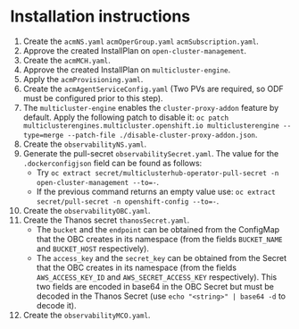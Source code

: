 # Installation instructions

1. Create the `acmNS.yaml` `acmOperGroup.yaml` `acmSubscription.yaml`.
2. Approve the created InstallPlan on `open-cluster-management`.
3. Create the `acmMCH.yaml`.
4. Approve the created InstallPlan on `multicluster-engine`.
5. Apply the `acmProvisioning.yaml`.
6. Create the  `acmAgentServiceConfig.yaml` (Two PVs are required, so ODF must be configured prior to this step).
7. The `multicluster-engine` enables the `cluster-proxy-addon` feature by default. Apply the following patch to disable it: `oc patch multiclusterengines.multicluster.openshift.io multiclusterengine --type=merge --patch-file ./disable-cluster-proxy-addon.json`.
8. Create the `observabilityNS.yaml`.
9. Generate the pull-secret `observabilitySecret.yaml`. The value for the `.dockerconfigjson` field can be found as follows:
    - Try `oc extract secret/multiclusterhub-operator-pull-secret -n open-cluster-management --to=-`.
    - If the previous command returns an empty value use: `oc extract secret/pull-secret -n openshift-config --to=-`.
10. Create the `observabilityOBC.yaml`.
11. Create the Thanos secret `thanosSecret.yaml`.
    - The `bucket` and the `endpoint` can be obtained from the ConfigMap that the OBC creates in its namespace (from the fields `BUCKET_NAME` and `BUCKET_HOST` respectively).
    - The `access_key` and the `secret_key` can be obtained from the Secret that the OBC creates in its namespace (from the fields `AWS_ACCESS_KEY_ID` and `AWS_SECRET_ACCESS_KEY` respectively). This two fields are encoded in base64 in the OBC Secret but must be decoded in the Thanos Secret (use `echo "<string>" | base64 -d` to decode it).
12. Create the `observabilityMCO.yaml`.